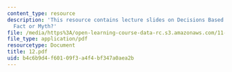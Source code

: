```yaml
---
content_type: resource
description: 'This resource contains lecture slides on Decisions Based on Sound Science:
  Fact or Myth?'
file: /media/https%3A/open-learning-course-data-rc.s3.amazonaws.com/11-959-reforming-natural-resources-governance-failings-of-scientific-rationalism-and-alternatives-for-building-common-ground-january-iap-2007/b4c6b9d4f60109f3a4f4bf347a0aea2b_12.pdf
file_type: application/pdf
resourcetype: Document
title: 12.pdf
uid: b4c6b9d4-f601-09f3-a4f4-bf347a0aea2b
---
```

